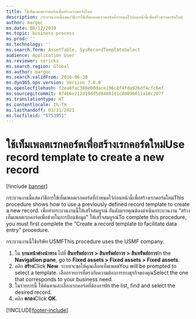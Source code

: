 ```yaml
---
title: ใช้เท็มเพลตเรกคอร์ดเพื่อสร้างเรกคอร์ดใหม่
description: กระบวนงานนี้แสดงวิธีการใช้เท็มเพลตเรกคอร์ดที่กำหนดไว้ก่อนหน้านี้เพื่อสร้างเรกคอร์ดใหม่
author: margoc
ms.date: 08/12/2019
ms.topic: business-process
ms.prod: ''
ms.technology: ''
ms.search.form: AssetTable, SysRecordTemplateSelect
audience: Application User
ms.reviewer: sericks
ms.search.region: Global
ms.author: margoc
ms.search.validFrom: 2016-06-30
ms.dyn365.ops.version: Version 7.0.0
ms.openlocfilehash: f2ea8fac380e00dace196c8f4fda926df4cfc6ef
ms.sourcegitcommit: 074b6e212d19dd5d84881d1cdd096611a18c207f
ms.translationtype: HT
ms.contentlocale: th-TH
ms.lasthandoff: 03/31/2021
ms.locfileid: "5753951"
---
```

# <a name="use-record-template-to-create-a-new-record"></a><span data-ttu-id="e1a51-103">ใช้เท็มเพลตเรกคอร์ดเพื่อสร้างเรกคอร์ดใหม่</span><span class="sxs-lookup"><span data-stu-id="e1a51-103">Use record template to create a new record</span></span>

[!include [banner](../../includes/banner.md)]

<span data-ttu-id="e1a51-104">กระบวนงานนี้แสดงวิธีการใช้เท็มเพลตเรกคอร์ดที่กำหนดไว้ก่อนหน้านี้เพื่อสร้างเรกคอร์ดใหม่</span><span class="sxs-lookup"><span data-stu-id="e1a51-104">This procedure shows how to use a previously defined record template to create a new record.</span></span> <span data-ttu-id="e1a51-105">เพื่อทำกระบวนงานนี้ให้เสร็จสมบูรณ์ อันดับแรกคุณต้องดำเนินกระบวนงาน "สร้างเท็มเพลตเรกคอร์ดเพื่อช่วยในการป้อนข้อมูล" ให้เสร็จสมบูรณ์</span><span class="sxs-lookup"><span data-stu-id="e1a51-105">To complete this procedure, you must first complete the "Create a record template to facilitate data entry" procedure.</span></span>

<span data-ttu-id="e1a51-106">กระบวนงานนี้ใช้บริษัท USMF</span><span class="sxs-lookup"><span data-stu-id="e1a51-106">This procedure uses the USMF company.</span></span>

1. <span data-ttu-id="e1a51-107">ใน **บานหน้าต่างนำทาง** ไปที่ **สินทรัพย์ถาวร > สินทรัพย์ถาวร > สินทรัพย์ถาวร**</span><span class="sxs-lookup"><span data-stu-id="e1a51-107">In the **Navigation pane**, go to **Fixed assets > Fixed assets > Fixed assets**.</span></span>
2. <span data-ttu-id="e1a51-108">คลิก **สร้าง**</span><span class="sxs-lookup"><span data-stu-id="e1a51-108">Click **New**.</span></span> <span data-ttu-id="e1a51-109">ระบบจะขอให้คุณเลือกเท็มเพลต</span><span class="sxs-lookup"><span data-stu-id="e1a51-109">You will be prompted to select a template.</span></span> <span data-ttu-id="e1a51-110">เลือกรายการที่ตรงกับความต้องการทางธุรกิจของคุณ</span><span class="sxs-lookup"><span data-stu-id="e1a51-110">Select the one that corresponds to your business need.</span></span>  
3. <span data-ttu-id="e1a51-111">ในรายการนี้ ให้ค้นหาและเลือกเรกคอร์ดที่ต้องการ</span><span class="sxs-lookup"><span data-stu-id="e1a51-111">In the list, find and select the desired record.</span></span>
4. <span data-ttu-id="e1a51-112">คลิก **ตกลง**</span><span class="sxs-lookup"><span data-stu-id="e1a51-112">Click **OK**.</span></span>



[!INCLUDE[footer-include](../../../../includes/footer-banner.md)]